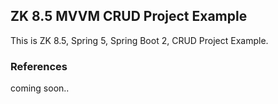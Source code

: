 ## ZK 8.5 MVVM CRUD Project Example

This is ZK 8.5, Spring 5, Spring Boot 2, CRUD Project Example.


### References
coming soon..
